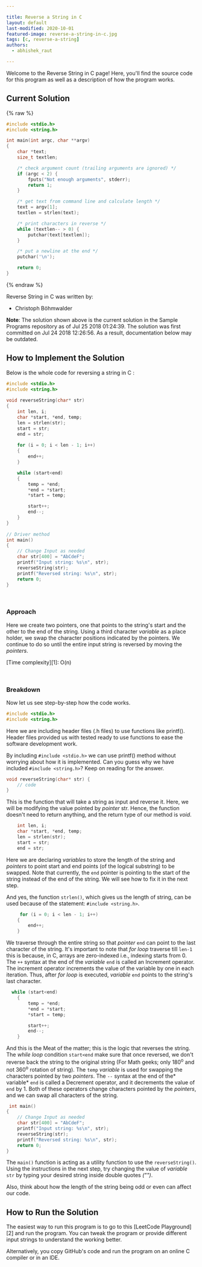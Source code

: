 ```yaml
---

title: Reverse a String in C
layout: default
last-modified: 2020-10-01
featured-image: reverse-a-string-in-c.jpg
tags: [c, reverse-a-string]
authors:
  - abhishek_raut

---
```


Welcome to the Reverse String in C page! Here, you'll find the source code for this program as well as a description of how the program works.

## Current Solution

{% raw %}

```c
#include <stdio.h>
#include <string.h>

int main(int argc, char **argv)
{
    char *text;
    size_t textlen;

    /* check argument count (trailing arguments are ignored) */
    if (argc < 2) {
        fputs("Not enough arguments", stderr);
        return 1;
    }

    /* get text from command line and calculate length */
    text = argv[1];
    textlen = strlen(text);

    /* print characters in reverse */
    while (textlen-- > 0) {
        putchar(text[textlen]);
    }

    /* put a newline at the end */
    putchar('\n');

    return 0;
}
```

{% endraw %}

Reverse String in C was written by:

- Christoph Böhmwalder

**Note**: The solution shown above is the current solution in the Sample Programs repository as of Jul 25 2018 01:24:39. The solution was first committed on Jul 24 2018 12:26:56. As a result, documentation below may be outdated.

## How to Implement the Solution

Below is the whole code for reversing a string in C :

```c
#include <stdio.h> 
#include <string.h> 
  
void reverseString(char* str) 
{ 
    int len, i; 
    char *start, *end, temp;
    len = strlen(str); 
    start = str; 
    end = str; 
  
    for (i = 0; i < len - 1; i++) 
    {
        end++; 
    }

    while (start<end) 
    { 
        temp = *end; 
        *end = *start; 
        *start = temp; 

        start++; 
        end--; 
    } 
} 
  
// Driver method 
int main() 
{   
    // Change Input as needed
    char str[400] = "AbCdeF"; 
    printf("Input string: %s\n", str); 
    reverseString(str); 
    printf("Reversed string: %s\n", str);   
    return 0; 
} 
```
<br/>

### Approach


Here we create two pointers, one that points to the string's start and the other to the end of the string. Using a third character *variable* as a place holder, we swap the character positions indicated by the pointers. We continue to do so until the entire input string is reversed by moving the *pointers*. 

[Time complexity][1]: O(n)

<br/>

### Breakdown

Now let us see step-by-step how the code works.

```c
#include <stdio.h> 
#include <string.h> 
```
Here we are including header files (.h files) to use functions like printf(). Header files provided us with tested ready to use functions to ease the software development work. 

By including `#include <stdio.h>` we can use printf() method without worrying about how it is implemented. Can you guess why we have included `#include <string.h>`? Keep on reading for the answer.

```c
void reverseString(char* str) {
    // code
} 
```
This is the function that will take a string as input and reverse it. Here, we will be modifying the value pointed by *pointer* str. Hence, the function doesn't need to return anything, and the return type of our method is *void*. 

```c
    int len, i; 
    char *start, *end, temp;
    len = strlen(str); 
    start = str; 
    end = str; 
```
Here we are declaring *variables* to store the length of the string and *pointers* to point start and end points (of the logical substring) to be swapped. Note that currently, the `end` pointer is pointing to the start of the string instead of the end of the string. We will see how to fix it in the next step.

And yes, the function `strlen()`, which gives us the length of string, can be used because of the statement: `#include <string.h>`. 

```c
     for (i = 0; i < len - 1; i++) 
    {
        end++; 
    }
```
We traverse through the entire string so that *pointer* `end` can point to the last character of the string. It's important to note that *for loop* traverse till `len-1` this is because, in C, arrays are zero-indexed i.e., indexing starts from 0. The `++` syntax at the end of the *variable* `end` is called an Increment operator. The increment operator increments the value of the variable by one in each iteration. Thus, after *for loop* is executed, *variable* `end` points to the string's last character.

```c
  while (start<end) 
    { 
        temp = *end; 
        *end = *start; 
        *start = temp; 

        start++; 
        end--; 
    } 
```
And this is the Meat of the matter; this is the logic that reverses the string. The *while loop*  condition `start<end` make sure that once reversed, we don't reverse back the string to the original string (For Math geeks; only 180<sup>o</sup> and not 360<sup>o</sup> rotation of string). The `temp` *variable* is used for swapping the characters pointed by two *pointers*. The `--` syntax at the end of the* variable* `end` is called a Decrement operator, and it decrements the value of `end` by 1. Both of these operators change characters pointed by the *pointers*, and we can swap all characters of the string. 

```c
 int main() 
{   
    // Change Input as needed
    char str[400] = "AbCdeF"; 
    printf("Input string: %s\n", str); 
    reverseString(str); 
    printf("Reversed string: %s\n", str);   
    return 0; 
} 
```
The `main()` function is acting as a utility function to use the `reverseString()`.  Using the instructions in the next step, try changing the value of *variable* `str` by typing your desired string inside double quotes *("")*.

Also, think about how the length of the string being odd or even can affect our code.



## How to Run the Solution

The easiest way to run this program is to go to this [LeetCode Playground][2] and run the program. You can tweak the program or provide different input strings to understand the working better.  

Alternatively, you copy GitHub's code and run the program on an online C compiler or in an IDE.
